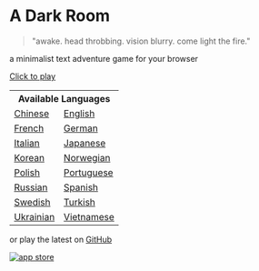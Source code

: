 A Dark Room
===========
> "awake. head throbbing. vision blurry. come light the fire."

a minimalist text adventure game for your browser

[Click to play](http://adarkroom.doublespeakgames.com)

<table>
<tr>
<th colspan=2>Available Languages
<tr>
<td><a href="http://adarkroom.doublespeakgames.com/?lang=zh_cn">Chinese</a>
<td><a href="http://adarkroom.doublespeakgames.com/?lang=en">English</a>
<tr>
<td><a href="http://adarkroom.doublespeakgames.com/?lang=fr">French</a>
<td><a href="http://adarkroom.doublespeakgames.com/?lang=de">German</a>
<tr>
<td><a href="http://adarkroom.doublespeakgames.com/?lang=it">Italian</a>
<td><a href="http://adarkroom.doublespeakgames.com/?lang=ja">Japanese</a>
<tr>
<td><a href="http://adarkroom.doublespeakgames.com/?lang=ko">Korean</a>
<td><a href="http://adarkroom.doublespeakgames.com/?lang=nb">Norwegian</a>
<tr>
<td><a href="http://adarkroom.doublespeakgames.com/?lang=pl">Polish</a>
<td><a href="http://adarkroom.doublespeakgames.com/?lang=pt">Portuguese</a>
<tr>
<td><a href="http://adarkroom.doublespeakgames.com/?lang=ru">Russian</a>
<td><a href="http://adarkroom.doublespeakgames.com/?lang=es">Spanish</a>
<tr>
<td><a href="http://adarkroom.doublespeakgames.com/?lang=sv">Swedish</a>
<td><a href="http://adarkroom.doublespeakgames.com/?lang=tr">Turkish</a>
<tr>
<td><a href="http://adarkroom.doublespeakgames.com/?lang=uk">Ukrainian</a>
<td><a href="http://adarkroom.doublespeakgames.com/?lang=vi">Vietnamese</a>
</table>

or play the latest on [GitHub](http://rodoviario.github.io/adarkroom)

[![app store](http://i.imgur.com/M6jlJQH.png)](https://itunes.apple.com/us/app/a-dark-room/id736683061)
